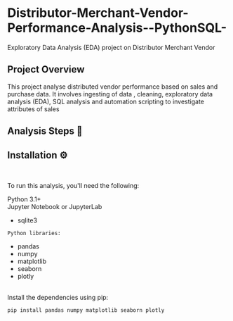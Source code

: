# Distributor-Merchant-Vendor-Performance-Analysis--PythonSQL-
Exploratory Data Analysis (EDA) project on Distributor Merchant Vendor

## Project Overview

 This project analyse distributed vendor performance based on sales and purchase data. It involves ingesting of data , cleaning, exploratory data analysis (EDA), SQL analysis and automation scripting to investigate attributes of sales 

## Analysis Steps 🚀


## Installation ⚙

 <br />
 
 To run this analysis, you'll need the following:
<br /> 

Python 3.1+
<br /> 
Jupyter Notebook or JupyterLab
 <br /> 
- sqlite3
 
`Python libraries:`
- pandas
- numpy
- matplotlib
- seaborn
- plotly
  
 <br /> 
Install the dependencies using pip:
 <br /> 
 
`pip install pandas numpy matplotlib seaborn plotly`
